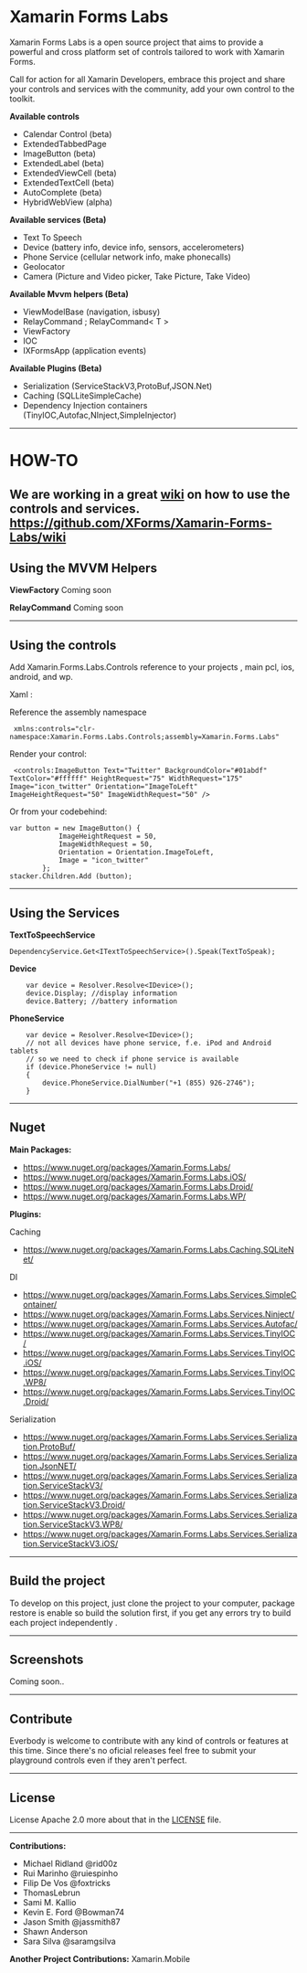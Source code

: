Xamarin Forms Labs
=====================

Xamarin Forms Labs is a open source project that aims to provide a powerful and cross platform set of controls tailored to work with Xamarin Forms.

Call for action for all Xamarin Developers, embrace this project and share your controls and services with the community, add your own control to the toolkit.

**Available controls**

 - Calendar Control (beta)  
 - ExtendedTabbedPage  
 - ImageButton (beta)
 - ExtendedLabel (beta)
 - ExtendedViewCell (beta)
 - ExtendedTextCell (beta)
 - AutoComplete (beta)
 - HybridWebView (alpha)

**Available services (Beta)**

 - Text To Speech 
 - Device (battery info, device info, sensors, accelerometers)
 - Phone Service (cellular network info, make phonecalls)
 - Geolocator
 - Camera (Picture and Video picker, Take Picture, Take Video)

**Available Mvvm helpers (Beta)**

 - ViewModelBase (navigation, isbusy)
 - RelayCommand ; RelayCommand< T >
 - ViewFactory
 - IOC
 - IXFormsApp (application events)

**Available Plugins (Beta)**
    

 - Serialization (ServiceStackV3,ProtoBuf,JSON.Net)
 - Caching (SQLLiteSimpleCache)
 - Dependency Injection containers (TinyIOC,Autofac,NInject,SimpleInjector)

   
_________________



**HOW-TO**
======

We are working in a great [wiki][1] on how to use the controls and services. https://github.com/XForms/Xamarin-Forms-Labs/wiki
------------------------------------------------------------------------

Using the MVVM Helpers
-----------

**ViewFactory**
Coming soon

**RelayCommand**
Coming soon

_________________

Using the controls
-----------


Add Xamarin.Forms.Labs.Controls reference to your projects , main pcl, ios, android, and wp.

Xaml :

Reference the assembly namespace 

     xmlns:controls="clr-namespace:Xamarin.Forms.Labs.Controls;assembly=Xamarin.Forms.Labs"

Render your control:

     <controls:ImageButton Text="Twitter" BackgroundColor="#01abdf" TextColor="#ffffff" HeightRequest="75" WidthRequest="175" Image="icon_twitter" Orientation="ImageToLeft"  ImageHeightRequest="50" ImageWidthRequest="50" />
      
Or from your codebehind:


	var button = new ImageButton() {
				ImageHeightRequest = 50,
				ImageWidthRequest = 50,
				Orientation = Orientation.ImageToLeft,
				Image = "icon_twitter"
			};
	stacker.Children.Add (button);
	
_________________

Using the Services
-----------
**TextToSpeechService** 

	DependencyService.Get<ITextToSpeechService>().Speak(TextToSpeak);
	
**Device** 

		var device = Resolver.Resolve<IDevice>();
		device.Display; //display information
		device.Battery; //battery information

	
**PhoneService** 

	 	var device = Resolver.Resolve<IDevice>();
		// not all devices have phone service, f.e. iPod and Android tablets
		// so we need to check if phone service is available
		if (device.PhoneService != null)
		{
			device.PhoneService.DialNumber("+1 (855) 926-2746");
		}

_______________

Nuget
--------------
**Main Packages:**

 - https://www.nuget.org/packages/Xamarin.Forms.Labs/
 - https://www.nuget.org/packages/Xamarin.Forms.Labs.iOS/
 - https://www.nuget.org/packages/Xamarin.Forms.Labs.Droid/
 - https://www.nuget.org/packages/Xamarin.Forms.Labs.WP/

**Plugins:**

Caching 

 - https://www.nuget.org/packages/Xamarin.Forms.Labs.Caching.SQLiteNet/

DI 

 - https://www.nuget.org/packages/Xamarin.Forms.Labs.Services.SimpleContainer/
 - https://www.nuget.org/packages/Xamarin.Forms.Labs.Services.Ninject/
 - https://www.nuget.org/packages/Xamarin.Forms.Labs.Services.Autofac/
 - https://www.nuget.org/packages/Xamarin.Forms.Labs.Services.TinyIOC/
 - https://www.nuget.org/packages/Xamarin.Forms.Labs.Services.TinyIOC.iOS/
 - https://www.nuget.org/packages/Xamarin.Forms.Labs.Services.TinyIOC.WP8/
 - https://www.nuget.org/packages/Xamarin.Forms.Labs.Services.TinyIOC.Droid/

Serialization

 - https://www.nuget.org/packages/Xamarin.Forms.Labs.Services.Serialization.ProtoBuf/
 - https://www.nuget.org/packages/Xamarin.Forms.Labs.Services.Serialization.JsonNET/
 - https://www.nuget.org/packages/Xamarin.Forms.Labs.Services.Serialization.ServiceStackV3/
 - https://www.nuget.org/packages/Xamarin.Forms.Labs.Services.Serialization.ServiceStackV3.Droid/
 - https://www.nuget.org/packages/Xamarin.Forms.Labs.Services.Serialization.ServiceStackV3.WP8/
 - https://www.nuget.org/packages/Xamarin.Forms.Labs.Services.Serialization.ServiceStackV3.iOS/



_________________

Build the project
--------------

To develop on this project, just clone the project to your computer, package restore is enable so build the solution first, if you get any errors try to build each project independently .


_________________

Screenshots
-----------
Coming soon..

__________________

Contribute
-----------

Everbody is welcome to contribute with any kind of controls or features at this time. Since there's no oficial releases feel free to submit your playground controls even if they aren't perfect. 
__________________

License
-----------

License Apache 2.0 more about that in the [LICENSE][2] file. 
__________________

**Contributions:**
 - Michael Ridland @rid00z 
 - Rui Marinho @ruiespinho 
 - Filip De Vos @foxtricks 
 - ThomasLebrun 
 - Sami M. Kallio 
 - Kevin E. Ford @Bowman74
 - Jason Smith @jassmith87 
 - Shawn Anderson
 - Sara Silva @saramgsilva

 **Another Project Contributions:**
 	Xamarin.Mobile


  [1]: https://github.com/XForms/Xamarin-Forms-Labs/wiki
  [2]: https://github.com/XForms/XForms-Toolkit/blob/master/LICENSE